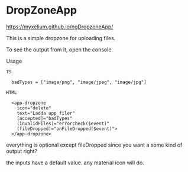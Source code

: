# DropZoneApp

https://myxelium.github.io/ngDropzoneApp/


This is a simple dropzone for uploading files.

To see the output from it, open the console.



Usage
```
TS

  badTypes = ["image/png", "image/jpeg", "image/jpg"]

HTML

  <app-dropzone 
    icon="delete" 
    text="Ladda upp filer" 
    [accepted]="badTypes" 
    (invalidFiles)="errorcheck($event)" 
    (fileDropped)="onFileDropped($event)">
  </app-dropzone>
  ```
  
  everything is optional except fileDropped since you want a some kind of output right?
  
  the inputs have a default value. any material icon will do.
